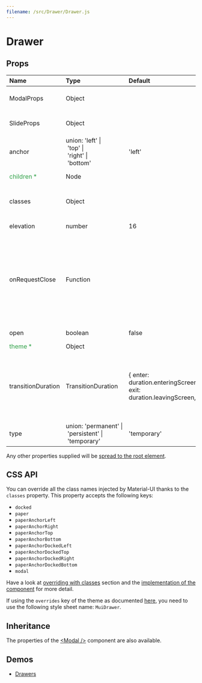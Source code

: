 ```yaml
---
filename: /src/Drawer/Drawer.js
---
```


<!--- This documentation is automatically generated, do not try to edit it. -->

# Drawer



## Props

| Name | Type | Default | Description |
|:-----|:-----|:--------|:------------|
| ModalProps | Object |  | Properties applied to the `Modal` element. |
| SlideProps | Object |  | Properties applied to the `Slide` element. |
| anchor | union:&nbsp;'left'&nbsp;&#124;<br>&nbsp;'top'&nbsp;&#124;<br>&nbsp;'right'&nbsp;&#124;<br>&nbsp;'bottom'<br> | 'left' | Side from which the drawer will appear. |
| <span style="color: #31a148">children *</span> | Node |  | The contents of the drawer. |
| classes | Object |  | Useful to extend the style applied to components. |
| elevation | number | 16 | The elevation of the drawer. |
| onRequestClose | Function |  | Callback fired when the component requests to be closed.<br><br>**Signature:**<br>`function(event: object) => void`<br>*event:* The event source of the callback |
| open | boolean | false | If `true`, the drawer is open. |
| <span style="color: #31a148">theme *</span> | Object |  |  |
| transitionDuration | TransitionDuration | {  enter: duration.enteringScreen,  exit: duration.leavingScreen,} | The duration for the transition, in milliseconds. You may specify a single timeout for all transitions, or individually with an object. |
| type | union:&nbsp;'permanent'&nbsp;&#124;<br>&nbsp;'persistent'&nbsp;&#124;<br>&nbsp;'temporary'<br> | 'temporary' | The type of drawer. |

Any other properties supplied will be [spread to the root element](/customization/api#spread).

## CSS API

You can override all the class names injected by Material-UI thanks to the `classes` property.
This property accepts the following keys:
- `docked`
- `paper`
- `paperAnchorLeft`
- `paperAnchorRight`
- `paperAnchorTop`
- `paperAnchorBottom`
- `paperAnchorDockedLeft`
- `paperAnchorDockedTop`
- `paperAnchorDockedRight`
- `paperAnchorDockedBottom`
- `modal`

Have a look at [overriding with classes](/customization/overrides#overriding-with-classes) section
and the [implementation of the component](https://github.com/callemall/material-ui/tree/v1-beta/src/Drawer/Drawer.js)
for more detail.

If using the `overrides` key of the theme as documented
[here](/customization/themes#customizing-all-instances-of-a-component-type),
you need to use the following style sheet name: `MuiDrawer`.

## Inheritance

The properties of the [&lt;Modal /&gt;](/api/modal) component are also available.

## Demos

- [Drawers](/demos/drawers)

